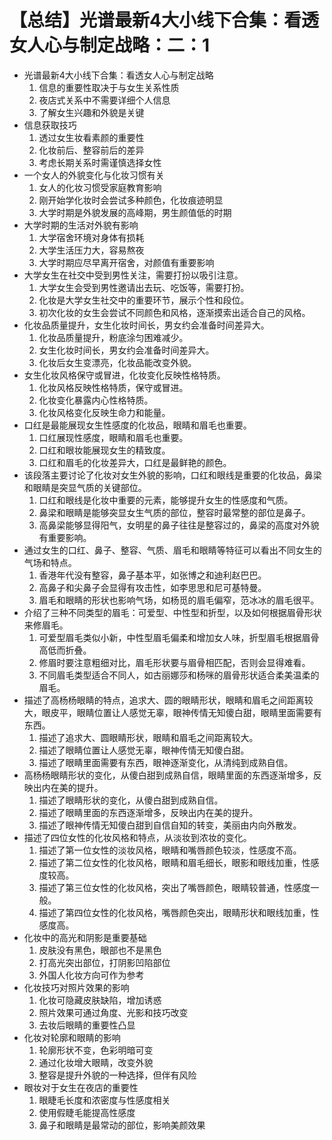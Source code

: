 # 【总结】光谱最新4大小线下合集：看透女人心与制定战略：二：1

-   光谱最新4大小线下合集：看透女人心与制定战略
    1.  信息的重要性取决于与女生关系性质
    2.  夜店式关系中不需要详细个人信息
    3.  了解女生兴趣和外貌是关键
-   信息获取技巧
    1.  透过女生妆看素颜的重要性
    2.  化妆前后、整容前后的差异
    3.  考虑长期关系时需谨慎选择女性
-   一个女人的外貌变化与化妆习惯有关
    1.  女人的化妆习惯受家庭教育影响
    2.  刚开始学化妆时会尝试多种颜色，化妆痕迹明显
    3.  大学时期是外貌发展的高峰期，男生颜值低的时期
-   大学时期的生活对外貌有影响
    1.  大学宿舍环境对身体有损耗
    2.  大学生活压力大，容易熬夜
    3.  大学时期应尽早离开宿舍，对颜值有重要影响
-   大学女生在社交中受到男性关注，需要打扮以吸引注意。
    1.  大学女生会受到男性邀请出去玩、吃饭等，需要打扮。
    2.  化妆是大学女生社交中的重要环节，展示个性和段位。
    3.  初次化妆的女生会尝试不同颜色和风格，逐渐摸索出适合自己的风格。
-   化妆品质量提升，女生化妆时间长，男女约会准备时间差异大。
    1.  化妆品质量提升，粉底涂匀困难减少。
    2.  女生化妆时间长，男女约会准备时间差异大。
    3.  化妆后女生变漂亮，化妆品能改变外貌。
-   女生化妆风格保守或冒进，化妆变化反映性格特质。
    1.  化妆风格反映性格特质，保守或冒进。
    2.  化妆变化暴露内心性格特质。
    3.  化妆风格变化反映生命力和能量。
-   口红是最能展现女生性感度的化妆品，眼睛和眉毛也重要。
    1.  口红展现性感度，眼睛和眉毛也重要。
    2.  口红和眼妆能展现女生的精致度。
    3.  口红和眉毛的化妆差异大，口红是最鲜艳的颜色。
-   该段落主要讨论了化妆对女生外貌的影响，口红和眼线是重要的化妆品，鼻梁和眼睛是突显气质的关键部位。
    1.  口红和眼线是化妆中重要的元素，能够提升女生的性感度和气质。
    2.  鼻梁和眼睛是能够突显女生气质的部位，整容时最常整的部位是鼻子。
    3.  高鼻梁能够显得阳气，女明星的鼻子往往是整容过的，鼻梁的高度对外貌有重要影响。
-   通过女生的口红、鼻子、整容、气质、眉毛和眼睛等特征可以看出不同女生的气场和特点。
    1.  香港年代没有整容，鼻子基本平，如张博之和迪利赵巴巴。
    2.  高鼻子和尖鼻子会显得有攻击性，如李思思和尼可基特曼。
    3.  眉毛和眼睛的形状也影响气场，如杨觅的眉毛偏窄，范冰冰的眉毛很平。
-   介绍了三种不同类型的眉毛：可爱型、中性型和折型，以及如何根据眉骨形状来修眉毛。
    1.  可爱型眉毛类似小新，中性型眉毛偏柔和增加女人味，折型眉毛根据眉骨高低而折叠。
    2.  修眉时要注意粗细对比，眉毛形状要与眉骨相匹配，否则会显得难看。
    3.  不同眉毛类型适合不同人，如古丽娜莎和杨咪的眉骨形状适合柔美温柔的眉毛。
-   描述了高杨杨眼睛的特点，追求大、圆的眼睛形状，眼睛和眉毛之间距离较大，眼皮平，眼睛位置让人感觉无辜，眼神传情无知傻白甜，眼睛里面需要有东西。
    1.  描述了追求大、圆眼睛形状，眼睛和眉毛之间距离较大。
    2.  描述了眼睛位置让人感觉无辜，眼神传情无知傻白甜。
    3.  描述了眼睛里面需要有东西，眼神逐渐变化，从清纯到成熟自信。
-   高杨杨眼睛形状的变化，从傻白甜到成熟自信，眼睛里面的东西逐渐增多，反映出内在美的提升。
    1.  描述了眼睛形状的变化，从傻白甜到成熟自信。
    2.  描述了眼睛里面的东西逐渐增多，反映出内在美的提升。
    3.  描述了眼神传情无知傻白甜到自信自知的转变，美丽由内向外散发。
-   描述了四位女性的化妆风格和特点，从淡妆到浓妆的变化。
    1.  描述了第一位女性的淡妆风格，眼睛和嘴唇颜色较淡，性感度不高。
    2.  描述了第二位女性的化妆风格，眼睛和眉毛细长，眼影和眼线加重，性感度较高。
    3.  描述了第三位女性的化妆风格，突出了嘴唇颜色，眼睛较普通，性感度一般。
    4.  描述了第四位女性的化妆风格，嘴唇颜色突出，眼睛形状和眼线加重，性感度高。
-   化妆中的高光和阴影是重要基础
    1.  皮肤没有黑色，眼部也不是黑色
    2.  打高光突出部位，打阴影凹陷部位
    3.  外国人化妆方向可作为参考
-   化妆技巧对照片效果的影响
    1.  化妆可隐藏皮肤缺陷，增加诱惑
    2.  照片效果可通过角度、光影和技巧改变
    3.  去妆后眼睛的重要性凸显
-   化妆对轮廓和眼睛的影响
    1.  轮廓形状不变，色彩明暗可变
    2.  通过化妆增大眼睛，改变外貌
    3.  整容是提升外貌的一种选择，但伴有风险
-   眼妆对于女生在夜店的重要性
    1.  眼睫毛长度和浓密度与性感度相关
    2.  使用假睫毛能提高性感度
    3.  鼻子和眼睛是最常动的部位，影响美颜效果